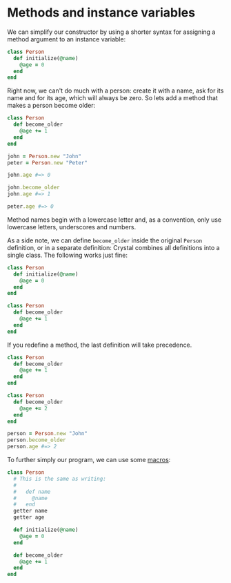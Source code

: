 # Methods and instance variables

We can simplify our constructor by using a shorter syntax for assigning a method argument to an instance variable:

``` ruby
class Person
  def initialize(@name)
    @age = 0
  end
end
```

Right now, we can't do much with a person: create it with a name, ask for its name and for its age, which will always be zero. So lets add a method that makes a person become older:

``` ruby
class Person
  def become_older
    @age += 1
  end
end

john = Person.new "John"
peter = Person.new "Peter"

john.age #=> 0

john.become_older
john.age #=> 1

peter.age #=> 0
```

Method names begin with a lowercase letter and, as a convention, only use lowercase letters, underscores and numbers.

As a side note, we can define `become_older` inside the original `Person` definition, or in a separate definition: Crystal combines all definitions into a single class. The following works just fine:

``` ruby
class Person
  def initialize(@name)
    @age = 0
  end
end

class Person
  def become_older
    @age += 1
  end
end
```

If you redefine a method, the last definition will take precedence.

``` ruby
class Person
  def become_older
    @age += 1
  end
end

class Person
  def become_older
    @age += 2
  end
end

person = Person.new "John"
person.become_older
person.age #=> 2
```

To further simply our program, we can use some [macros](macros.html):

``` ruby
class Person
  # This is the same as writing:
  #
  #   def name
  #     @name
  #   end
  getter name
  getter age

  def initialize(@name)
    @age = 0
  end

  def become_older
    @age += 1
  end
end
```
